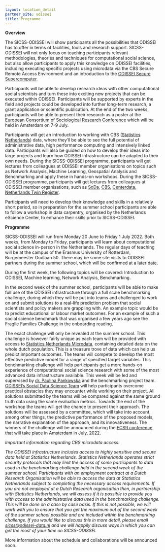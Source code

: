 ```yaml
---
layout: location_detail
partner_site: odissei
title: Programme
---
```


**Overview**

The SICSS-ODISSEI will show participants all the possibilities that ODISSEI has to offer in terms of facilities, tools and research support. SICSS-ODISSEI will not only focus on teaching participants relevant methodologies, theories and techniques for computational social science, but also allow participants to apply this knowledge on ODISSEI facilities, including executing specific projects using microdata via the CBS Secure Remote Access Environment and an introduction to the [ODISSEI Secure Supercomputer](https://odissei-data.nl/en/using-the-odissei-secure-supercomputer-ossc/).

Participants will be able to develop research ideas with other computational social scientists and turn these into exciting new projects that can be executed within ODISSEI. Participants will be supported by experts in the field and projects could be developed into further long-term research, a grant application or scientific publication. At the end of the two weeks, participants will be able to present their research as a poster at the [European Consortium of Sociological Research Conference](https://ecsr2022.eu/) which will be held in Amsterdam on 7-9 July.

Participants will get an introduction to working with CBS ([Statistics Netherlands](https://www.cbs.nl/en-gb)) data, where they’ll be able to see the full potential of administrative data, high performance computing and intensively linked data. Participants will also be guided on how to develop their ideas into large projects and learn how ODISSEI infrastructure can be adapted to their own needs. During the SICSS-ODISSEI programme, participants will get lectures from colleagues at ODISSEI member organisations on topics such as Network Analysis, Machine Learning, Geospatial Analysis and Benchmarking and apply these in hands-on workshops. During the SICSS-ODISSEI programme, participants will get lectures from colleagues at ODISSEI member organisations, such as [SoDa](https://odissei-data.nl/en/using-soda/), [CBS](https://www.cbs.nl/en-gb), [Centerdata](https://www.centerdata.nl/en/), [Netherlands Twin Register](https://www.amsterdamumc.org/en/research/institutes/amsterdam-public-health/strengths/aph-cohorts/-netherlands-twin-register-1.htm).

Participants will need to develop their knowledge and skills in a relatively short period, so in preparation for the summer school participants are able to follow a workshop in data carpentry, organised by the Netherlands eScience Center, to enhance their skills prior to SICSS-ODISSEI.

**Programme**

SICSS-ODISSEI will run from Monday 20 June to Friday 1 July 2022. Both weeks, from Monday to Friday, participants will learn about computational social science in-person in the Netherlands. The regular days of teaching will be at the campus of the Erasmus University of Rotterdam, Burgemeester Oudlaan 50. There may be some site visits to ODISSEI partners during the summer school, which will be confirmed at a later date. 

During the first week, the following topics will be covered: Introduction to ODISSEI, Machine learning, Network Analysis, Benchmarking. 

In the second week of the summer school, participants will be able to make full use of the ODISSEI infrastructure through a full scale benchmarking challenge, during which they will be put into teams and challenged to work on and submit solutions to a real-life prediction problem that social scientists and policy makers are grappling with. An example topic would be to predict educational or labour market outcomes. For an example of such a social science benchmark that was organised a few years ago see the Fragile Families Challenge in the onboarding reading. 

The exact challenge will only be revealed at the summer school. This challenge is however fairly unique as each team will be provided with access to [Statistics Netherlands Microdata](https://www.cbs.nl/en-gb), containing detailed data on the whole dutch population. This is a treasure trove of data which can help us predict important outcomes. The teams will compete to develop the most effective predictive model for a range of specified target variables. This benchmarking challenge will help participants get a more hands-on experience of computational social science research with some of the most advanced data infrastructure available.
This week will be led and supervised by [dr. Paulina Pankowska](https://research.vu.nl/en/persons/paulina-karolina-pankowska) and the benchmarking project team. [ODISSEI’s Social Data Science Team](https://odissei-data.nl/en/using-soda/) will help participants overcome practical obstacles they may encounter while working on their project. All solutions submitted by the teams will be compared against the same ground truth data using the same evaluation metrics. Towards the end of the workshop the teams will get the chance to present their approach. The solutions will be assessed by a committee, which will take into account, among other things, the predictive performance of the proposed models, the narrative explanation of the approach, and its innovativeness. The winners of the challenge will be announced during the [ECSR conference](https://ecsr2022.eu/) that will take place in Amsterdam in July, 2022. 

*Important information regarding CBS microdata access:*

*The ODISSEI infrastructure includes access to highly sensitive and secure data held at Statistics Netherlands. Statistics Netherlands operates strict security protocols that may limit the access of some participants to data used in the benchmarking challenge held in the second week of the summer school. Participants with an employment contract at a Dutch Research Organisation will be able to access the data at Statistics Netherlands subject to completing the necessary access requirements. If you are not employed at a Dutch Research organisation then, in partnership with Statistics Netherlands, we will assess if it is possible to provide you with access to the administrative data used in the benchmarking challenge. This will be done on a case by case basis. If this is not possible, we will work with you to ensure that you get the maximum out of the second week of the summer school possible and are included within the benchmarking challenge. If you would like to discuss this in more detail, please email [sicss@odissei-data.nl](mailto:sicss@odissei-data.nl) and we will happily discuss ways in which you can get the most of your time on SICSS-ODISSEI.* 

More information about the schedule and collaborations will be announced soon.
